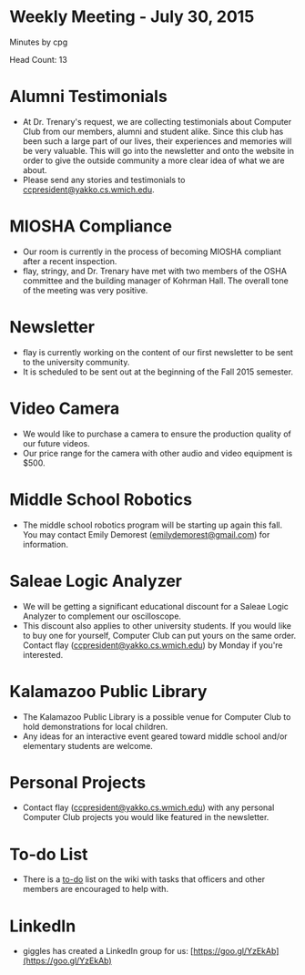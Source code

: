 # Weekly Meeting - July 30, 2015

Minutes by cpg

Head Count: 13

# Alumni Testimonials

- At Dr. Trenary's request, we are collecting testimonials about Computer Club from our members, alumni and student alike. Since this club has been such a large part of our lives, their experiences and memories will be very valuable. This will go into the newsletter and onto the website in order to give the outside community a more clear idea of what we are about.
- Please send any stories and testimonials to ccpresident@yakko.cs.wmich.edu.

# MIOSHA Compliance

- Our room is currently in the process of becoming MIOSHA compliant after a recent inspection. 
- flay, stringy, and Dr. Trenary have met with two members of the OSHA committee and the building manager of Kohrman Hall. The overall tone of the meeting was very positive.

# Newsletter

- flay is currently working on the content of our first newsletter to be sent to the university community.
- It is scheduled to be sent out at the beginning of the Fall 2015 semester.

# Video Camera

- We would like to purchase a camera to ensure the production quality of our future videos.
- Our price range for the camera with other audio and video equipment is $500.

# Middle School Robotics

- The middle school robotics program will be starting up again this fall. You may contact Emily Demorest (emilydemorest@gmail.com) for information.

# Saleae Logic Analyzer

- We will be getting a significant educational discount for a Saleae Logic Analyzer to complement our oscilloscope.
- This discount also applies to other university students. If you would like to buy one for yourself, Computer Club can put yours on the same order. Contact flay (ccpresident@yakko.cs.wmich.edu) by Monday if you're interested.

# Kalamazoo Public Library

- The Kalamazoo Public Library is a possible venue for Computer Club to hold demonstrations for local children.
- Any ideas for an interactive event geared toward middle school and/or elementary students are welcome.

# Personal Projects

- Contact flay (ccpresident@yakko.cs.wmich.edu) with any personal Computer Club projects you would like featured in the newsletter.

# To-do List

- There is a [to-do](https://cclub.cs.wmich.edu/wiki/Todo) list on the wiki with tasks that officers and other members are encouraged to help with.

# LinkedIn

- giggles has created a LinkedIn group for us: [https://goo.gl/YzEkAb](https://goo.gl/YzEkAb)
